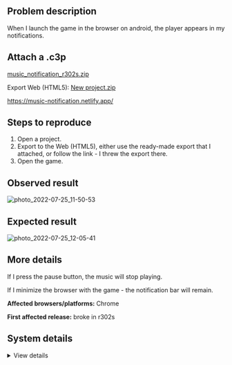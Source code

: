 ## Problem description

When I launch the game in the browser on android, the player appears in my notifications.

## Attach a .c3p

[music_notification_r302s.zip](https://github.com/WilsonPercival/WilsonPercival/files/9179597/music_notification_r302s.zip)

Export Web (HTML5): [New project.zip](https://github.com/WilsonPercival/WilsonPercival/files/9179595/New.project.zip)

https://music-notification.netlify.app/

## Steps to reproduce

1. Open a project.
2. Export to the Web (HTML5), either use the ready-made export that I attached, or follow the link - I threw the export there.
3. Open the game.

## Observed result

![photo_2022-07-25_11-50-53](https://user-images.githubusercontent.com/91274932/180740314-164ab1bf-16c9-4cd8-9a4c-5185fdf95836.jpg)

## Expected result

![photo_2022-07-25_12-05-41](https://user-images.githubusercontent.com/91274932/180741398-cacdc46e-eda0-42e9-85c4-2ec832f43361.jpg)

## More details

If I press the pause button, the music will stop playing.

If I minimize the browser with the game - the notification bar will remain.

**Affected browsers/platforms:** Chrome

**First affected release:** broke in r302s

## System details

<details><summary>View details</summary>



</details>
